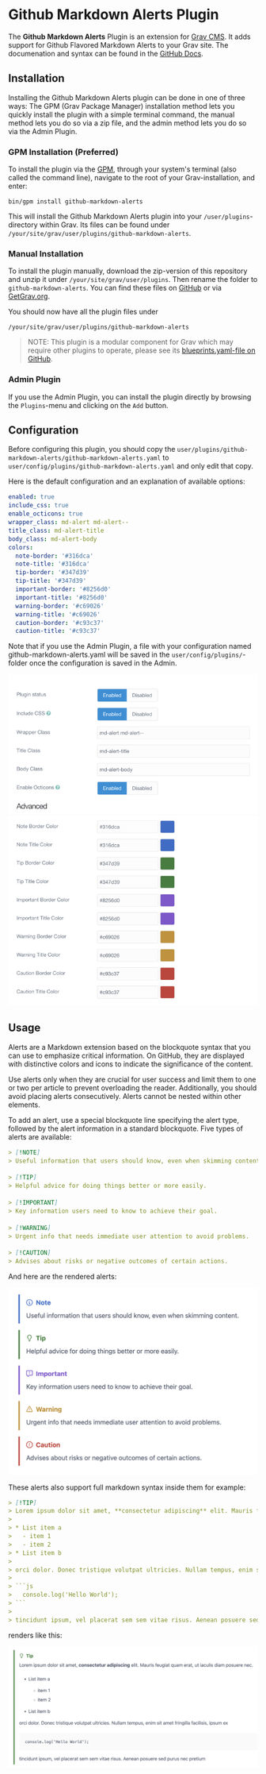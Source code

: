 # Github Markdown Alerts Plugin

The **Github Markdown Alerts** Plugin is an extension for [Grav CMS](https://github.com/getgrav/grav). It adds support for Github Flavored Markdown Alerts to your Grav site. The documenation and syntax can be found in the [GitHub Docs](https://docs.github.com/en/github/writing-on-github/working-with-github-flavored-markdown/creating-admonitions-in-github-flavored-markdown).

## Installation

Installing the Github Markdown Alerts plugin can be done in one of three ways: The GPM (Grav Package Manager) installation method lets you quickly install the plugin with a simple terminal command, the manual method lets you do so via a zip file, and the admin method lets you do so via the Admin Plugin.

### GPM Installation (Preferred)

To install the plugin via the [GPM](https://learn.getgrav.org/cli-console/grav-cli-gpm), through your system's terminal (also called the command line), navigate to the root of your Grav-installation, and enter:

    bin/gpm install github-markdown-alerts

This will install the Github Markdown Alerts plugin into your `/user/plugins`-directory within Grav. Its files can be found under `/your/site/grav/user/plugins/github-markdown-alerts`.

### Manual Installation

To install the plugin manually, download the zip-version of this repository and unzip it under `/your/site/grav/user/plugins`. Then rename the folder to `github-markdown-alerts`. You can find these files on [GitHub](https://github.com/trilbymedia/grav-plugin-github-markdown-alerts) or via [GetGrav.org](https://getgrav.org/downloads/plugins).

You should now have all the plugin files under

    /your/site/grav/user/plugins/github-markdown-alerts
	
> NOTE: This plugin is a modular component for Grav which may require other plugins to operate, please see its [blueprints.yaml-file on GitHub](https://github.com/trilbymedia/grav-plugin-github-markdown-alerts/blob/main/blueprints.yaml).

### Admin Plugin

If you use the Admin Plugin, you can install the plugin directly by browsing the `Plugins`-menu and clicking on the `Add` button.

## Configuration

Before configuring this plugin, you should copy the `user/plugins/github-markdown-alerts/github-markdown-alerts.yaml` to `user/config/plugins/github-markdown-alerts.yaml` and only edit that copy.

Here is the default configuration and an explanation of available options:

```yaml
enabled: true
include_css: true
enable_octicons: true
wrapper_class: md-alert md-alert--
title_class: md-alert-title
body_class: md-alert-body
colors:
  note-border: '#316dca'
  note-title: '#316dca'
  tip-border: '#347d39'
  tip-title: '#347d39'
  important-border: '#8256d0'
  important-title: '#8256d0'
  warning-border: '#c69026'
  warning-title: '#c69026'
  caution-border: '#c93c37'
  caution-title: '#c93c37'
```

Note that if you use the Admin Plugin, a file with your configuration named github-markdown-alerts.yaml will be saved in the `user/config/plugins/`-folder once the configuration is saved in the Admin.

![admin](assets/admin.png)

## Usage

Alerts are a Markdown extension based on the blockquote syntax that you can use to emphasize critical information. On GitHub, they are displayed with distinctive colors and icons to indicate the significance of the content.

Use alerts only when they are crucial for user success and limit them to one or two per article to prevent overloading the reader. Additionally, you should avoid placing alerts consecutively. Alerts cannot be nested within other elements.

To add an alert, use a special blockquote line specifying the alert type, followed by the alert information in a standard blockquote. Five types of alerts are available:

```markdown
> [!NOTE]
> Useful information that users should know, even when skimming content.

> [!TIP]
> Helpful advice for doing things better or more easily.

> [!IMPORTANT]
> Key information users need to know to achieve their goal.

> [!WARNING]
> Urgent info that needs immediate user attention to avoid problems.

> [!CAUTION]
> Advises about risks or negative outcomes of certain actions.
```

And here are the rendered alerts:

![screenshot 1](assets/screenshot.png)

These alerts also support full markdown syntax inside them for example:

```markdown
> [!TIP]
> Lorem ipsum dolor sit amet, **consectetur adipiscing** elit. Mauris feugiat quam erat, ut iaculis diam posuere nec.
>
> * List item a
>   - item 1
>   - item 2
> * List item b
>
> orci dolor. Donec tristique volutpat ultricies. Nullam tempus, enim sit amet fringilla facilisis, ipsum ex
>
> ```js
>   console.log('Hello World');
> ```
>
> tincidunt ipsum, vel placerat sem sem vitae risus. Aenean posuere sed purus nec pretium
```

renders like this:

![screenshot 2](assets/screenshot2.png)

